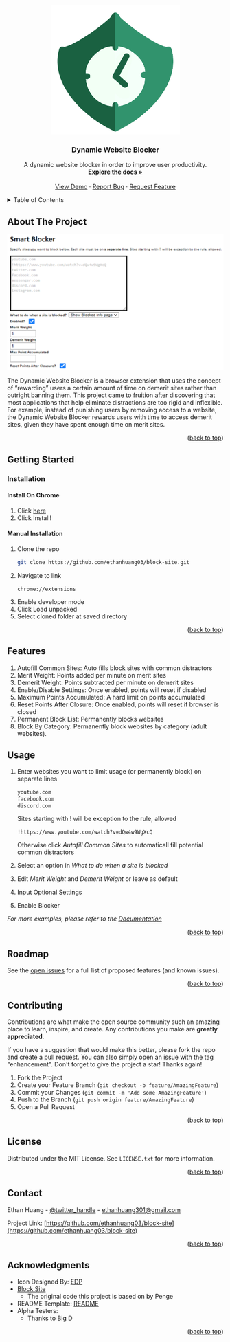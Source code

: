 <div id="top"></div>

<!-- PROJECT LOGO -->
<br />
<div align="center">
  <a href="https://github.com/ethanhuang03/block-site">
    <img src="images/green_shield.png" alt="Logo" width="300" height="300">
  </a>

<h3 align="center">Dynamic Website Blocker</h3>

  <p align="center">
    A dynamic website blocker in order to improve user productivity. 
    <br />
    <a href="https://github.com/ethanhuang03/block-site"><strong>Explore the docs »</strong></a>
    <br />
    <br />
    <a href="https://github.com/ethanhuang03/block-site">View Demo</a>
    ·
    <a href="https://github.com/ethanhuang03/block-site">Report Bug</a>
    ·
    <a href="https://github.com/ethanhuang03/block-site">Request Feature</a>
  </p>
</div>



<!-- TABLE OF CONTENTS -->
<details>
  <summary>Table of Contents</summary>
  <ol>
    <li>
      <a href="#about-the-project">About The Project</a>
    </li>
    <li>
      <a href="#getting-started">Getting Started</a>
      <ul>
        <li><a href="#installation">Installation</a></li>
      </ul>
    </li>
    <li><a href="features">Features</a></li>
    <li><a href="#usage">Usage</a></li>
    <li><a href="#roadmap">Roadmap</a></li>
    <li><a href="#contributing">Contributing</a></li>
    <li><a href="#license">License</a></li>
    <li><a href="#contact">Contact</a></li>
    <li><a href="#acknowledgments">Acknowledgments</a></li>
  </ol>
</details>



<!-- ABOUT THE PROJECT -->
## About The Project

[![Product Name Screen Shot][product-screenshot]](https://github.com/ethanhuang03/block-site)

The Dynamic Website Blocker is a browser extension that uses the concept of “rewarding” users a certain amount of time on demerit sites rather than outright banning them. This project came to fruition after discovering that most applications that help eliminate distractions are too rigid and inflexible. For example, instead of punishing users by removing access to a website, the Dynamic Website Blocker rewards users with time to access demerit sites, given they have spent enough time on merit sites. 

<p align="right">(<a href="#top">back to top</a>)</p>


<!-- GETTING STARTED -->
## Getting Started
### Installation
#### Install On Chrome
1. Click [here](https://chrome.google.com/webstore/detail/smart-block-site/cggnglballhnedljhdapcgadnfidbclf)
2. Click Install!
#### Manual Installation
1. Clone the repo
   ```sh
   git clone https://github.com/ethanhuang03/block-site.git
   ```
2. Navigate to link 
    ```
    chrome://extensions
    ```
3. Enable developer mode
4. Click Load unpacked
5. Select cloned folder at saved directory
   
<p align="right">(<a href="#top">back to top</a>)</p>

## Features
1. Autofill Common Sites: Auto fills block sites with common distractors
2. Merit Weight: Points added per minute on merit sites
3. Demerit Weight: Points subtracted per minute on demerit sites
4. Enable/Disable Settings: Once enabled, points will reset if disabled
5. Maximum Points Accumulated: A hard limit on points accumulated
6. Reset Points After Closure: Once enabled, points will reset if browser is closed
7. Permanent Block List: Permanently blocks websites
8. Block By Category: Permanently block websites by category (adult websites).

<!-- USAGE EXAMPLES -->
## Usage

1. Enter websites you want to limit usage (or permanently block) on separate lines
    ```
    youtube.com
    facebook.com
    discord.com
    ```
    Sites starting with ! will be exception to the rule, allowed
    ```
    !https://www.youtube.com/watch?v=dQw4w9WgXcQ
    ```
    Otherwise click _Autofill Common Sites_ to automaticall fill potential common distractors

2. Select an option in _What to do when a site is blocked_  
3. Edit _Merit Weight_ and _Demerit Weight_ or leave as default
5. Input Optional Settings
4. Enable Blocker

_For more examples, please refer to the [Documentation](https://github.com/ethanhuang03/block-site)_

<p align="right">(<a href="#top">back to top</a>)</p>



<!-- ROADMAP -->
## Roadmap
See the [open issues](https://github.com/ethanhuang03/block-site) for a full list of proposed features (and known issues).

<p align="right">(<a href="#top">back to top</a>)</p>



<!-- CONTRIBUTING -->
## Contributing

Contributions are what make the open source community such an amazing place to learn, inspire, and create. Any contributions you make are **greatly appreciated**.

If you have a suggestion that would make this better, please fork the repo and create a pull request. You can also simply open an issue with the tag "enhancement".
Don't forget to give the project a star! Thanks again!

1. Fork the Project
2. Create your Feature Branch (`git checkout -b feature/AmazingFeature`)
3. Commit your Changes (`git commit -m 'Add some AmazingFeature'`)
4. Push to the Branch (`git push origin feature/AmazingFeature`)
5. Open a Pull Request

<p align="right">(<a href="#top">back to top</a>)</p>



<!-- LICENSE -->
## License

Distributed under the MIT License. See `LICENSE.txt` for more information.

<p align="right">(<a href="#top">back to top</a>)</p>



<!-- CONTACT -->
## Contact

Ethan Huang - [@twitter_handle](https://twitter.com/twitter_handle) - ethanhuang301@gmail.com

Project Link: [https://github.com/ethanhuang03/block-site](https://github.com/ethanhuang03/block-site)

<p align="right">(<a href="#top">back to top</a>)</p>



<!-- ACKNOWLEDGMENTS -->
## Acknowledgments
* Icon Designed By: [EDP](https://www.instagram.com/peng.private/)
* [Block Site](https://github.com/penge/block-site)
  * The original code this project is based on by Penge
* README Template: [README](https://github.com/othneildrew/Best-README-Template)
* Alpha Testers:
  * Thanks to Big D

<p align="right">(<a href="#top">back to top</a>)</p>



<!-- MARKDOWN LINKS & IMAGES -->
<!-- https://www.markdownguide.org/basic-syntax/#reference-style-links -->
[product-screenshot]: images/Screenshot.png
